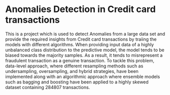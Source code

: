 # Anomalies Detection in Credit card transactions
This is a project which is used to detect Anomalies from a large data set and provide the required insights from Credit card transactions by traiing the models with different algorithms.
When providing input data of a highly unbalanced class distribution to the predictive model, the model tends to be biased towards the majority samples. As a result, it tends to misrepresent a fraudulent transaction as a genuine transaction. To tackle this problem, data-level approach, where different 
resampling methods such as undersampling, oversampling, and hybrid strategies, have been implemented along with an algorithmic approach where ensemble models such as bagging and boosting have been applied to a highly skewed dataset containing 284807 transactions.
